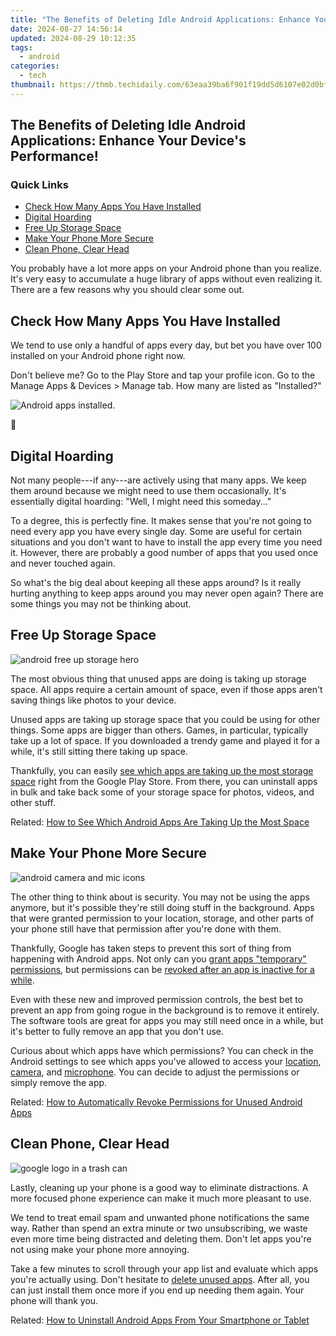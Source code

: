 ```yaml
---
title: "The Benefits of Deleting Idle Android Applications: Enhance Your Device's Performance!"
date: 2024-08-27 14:56:14
updated: 2024-08-29 10:12:35
tags:
  - android
categories:
  - tech
thumbnail: https://thmb.techidaily.com/63eaa39ba6f901f19dd5d6107e02d0bfc04195c0f440f8e4bb186694932a1b6e.jpg
---
```


## The Benefits of Deleting Idle Android Applications: Enhance Your Device's Performance!

### Quick Links

* [Check How Many Apps You Have Installed](https://android-location.techidaily.com/easy-ways-to-manage-your-vivo-y78plus-location-settings-drfone-by-drfone-virtual/)
* [Digital Hoarding](https://android-frp.techidaily.com/how-to-bypass-frp-on-oppo-by-drfone-android/)
* [Free Up Storage Space](https://activate-lock.techidaily.com/in-2024-best-ways-to-bypass-icloud-activation-lock-on-iphone-13-miniipadipod-by-drfone-ios/)
* [Make Your Phone More Secure](https://fox-info.techidaily.com/updated-streamline-your-screen-experience-pip-mastery-for-mac-enthusiasts/)
* [Clean Phone, Clear Head](https://remote-screen-capture.techidaily.com/updated-in-2024-harvesting-hours-of-hilarity-friends-farming-favorites/)

 You probably have a lot more apps on your Android phone than you realize. It's very easy to accumulate a huge library of apps without even realizing it. There are a few reasons why you should clear some out.

##  Check How Many Apps You Have Installed

 We tend to use only a handful of apps every day, but bet you have over 100 installed on your Android phone right now.

 Don't believe me? Go to the Play Store and tap your profile icon. Go to the Manage Apps & Devices > Manage tab. How many are listed as "Installed?"

![Android apps installed.](https://static1.howtogeekimages.com/wordpress/wp-content/uploads/2022/01/2022-01-10_15-04-56.png) 

😬

##  Digital Hoarding

 Not many people---if any---are actively using that many apps. We keep them around because we might need to use them occasionally. It's essentially digital hoarding: "Well, I might need this someday..."

 To a degree, this is perfectly fine. It makes sense that you're not going to need every app you have every single day. Some are useful for certain situations and you don't want to have to install the app every time you need it. However, there are probably a good number of apps that you used once and never touched again.

 So what's the big deal about keeping all these apps around? Is it really hurting anything to keep apps around you may never open again? There are some things you may not be thinking about.

##  Free Up Storage Space

![android free up storage hero](https://static1.howtogeekimages.com/wordpress/wp-content/uploads/2020/08/android-free-up-storage-hero-1.png) 

 The most obvious thing that unused apps are doing is taking up storage space. All apps require a certain amount of space, even if those apps aren't saving things like photos to your device.

 Unused apps are taking up storage space that you could be using for other things. Some apps are bigger than others. Games, in particular, typically take up a lot of space. If you downloaded a trendy game and played it for a while, it's still sitting there taking up space.

 Thankfully, you can easily [see which apps are taking up the most storage space](https://facebook-videos.techidaily.com/mastering-aspects-for-impactful-facebook-posts-and-videos/) right from the Google Play Store. From there, you can uninstall apps in bulk and take back some of your storage space for photos, videos, and other stuff.

Related: [How to See Which Android Apps Are Taking Up the Most Space](https://facebook-videos.techidaily.com/mastering-aspects-for-impactful-facebook-posts-and-videos/) 

##  Make Your Phone More Secure

![android camera and mic icons](https://static1.howtogeekimages.com/wordpress/wp-content/uploads/2021/01/android-camera-mic-permissions.png) 

 The other thing to think about is security. You may not be using the apps anymore, but it's possible they're still doing stuff in the background. Apps that were granted permission to your location, storage, and other parts of your phone still have that permission after you're done with them.

 Thankfully, Google has taken steps to prevent this sort of thing from happening with Android apps. Not only can you [grant apps "temporary" permissions](https://techidaily.com/remove-oppo-lock-screen-without-password-oppo-reno-10-proplus-5g-by-drfone-android-unlock-android-unlock/), but permissions can be [revoked after an app is inactive for a while](https://android-location.techidaily.com/in-2024-for-people-wanting-to-mock-gps-on-realme-gt-neo-5-devices-drfone-by-drfone-virtual/).

 Even with these new and improved permission controls, the best bet to prevent an app from going rogue in the background is to remove it entirely. The software tools are great for apps you may still need once in a while, but it's better to fully remove an app that you don't use.

 Curious about which apps have which permissions? You can check in the Android settings to see which apps you've allowed to access your [location](https://tech-savvy.techidaily.com/the-evolution-of-artistic-expression-in-the-age-of-ai-writing-assistants/), [camera](https://youtube-videos.techidaily.com/unlocking-video-potential-essential-courses-for-new-creators/), and [microphone](https://youtube-videos.techidaily.com/unlocking-video-potential-essential-courses-for-new-creators/). You can decide to adjust the permissions or simply remove the app.

Related: [How to Automatically Revoke Permissions for Unused Android Apps](https://android-location.techidaily.com/in-2024-for-people-wanting-to-mock-gps-on-realme-gt-neo-5-devices-drfone-by-drfone-virtual/) 

##  Clean Phone, Clear Head

![google logo in a trash can](https://static1.howtogeekimages.com/wordpress/wp-content/uploads/2020/12/google-trash-hero.png) 

 Lastly, cleaning up your phone is a good way to eliminate distractions. A more focused phone experience can make it much more pleasant to use.

 We tend to treat email spam and unwanted phone notifications the same way. Rather than spend an extra minute or two unsubscribing, we waste even more time being distracted and deleting them. Don't let apps you're not using make your phone more annoying.

 Take a few minutes to scroll through your app list and evaluate which apps you're actually using. Don't hesitate to [delete unused apps](https://howto.techidaily.com/9-solutions-to-fix-honor-x50-gt-system-crash-issue-drfone-by-drfone-fix-android-problems-fix-android-problems/). After all, you can just install them once more if you end up needing them again. Your phone will thank you.

Related: [How to Uninstall Android Apps From Your Smartphone or Tablet](https://howto.techidaily.com/9-solutions-to-fix-honor-x50-gt-system-crash-issue-drfone-by-drfone-fix-android-problems-fix-android-problems/)

<ins class="adsbygoogle"
     style="display:block"
     data-ad-format="autorelaxed"
     data-ad-client="ca-pub-7571918770474297"
     data-ad-slot="1223367746"></ins>



<ins class="adsbygoogle"
     style="display:block"
     data-ad-client="ca-pub-7571918770474297"
     data-ad-slot="8358498916"
     data-ad-format="auto"
     data-full-width-responsive="true"></ins>
